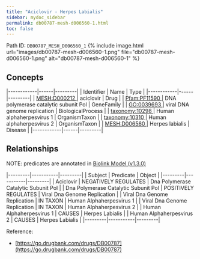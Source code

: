 ```yaml
---
title: "Aciclovir - Herpes Labialis"
sidebar: mydoc_sidebar
permalink: db00787-mesh-d006560-1.html
toc: false 
---
```



Path ID: `DB00787_MESH_D006560_1`
{% include image.html url="images/db00787-mesh-d006560-1.png" file="db00787-mesh-d006560-1.png" alt="db00787-mesh-d006560-1" %}

## Concepts

|------------|------|---------|
| Identifier | Name | Type    |
|------------|------|---------|
| <a href="https://identifiers.org/MESH:D000212">MESH:D000212 </a> | aciclovir | Drug |
| <a href="https://identifiers.org/Pfam:PF11590">Pfam:PF11590 </a> | DNA polymerase catalytic subunit Pol | GeneFamily |
| <a href="https://identifiers.org/GO:0039693">GO:0039693 </a> | viral DNA genome replication | BiologicalProcess |
| <a href="https://identifiers.org/taxonomy:10298">taxonomy:10298 </a> | Human alphaherpesvirus 1 | OrganismTaxon |
| <a href="https://identifiers.org/taxonomy:10310">taxonomy:10310 </a> | Human alphaherpesvirus 2 | OrganismTaxon |
| <a href="https://identifiers.org/MESH:D006560">MESH:D006560 </a> | Herpes labialis | Disease |
|------------|------|---------|

## Relationships


NOTE: predicates are annotated in <a href="https://github.com/biolink/biolink-model/releases/tag/v1.3.0">Biolink Model (v1.3.0)</a>

|---------|-----------|---------|
| Subject | Predicate | Object  |
|---------|-----------|---------|
| Aciclovir | NEGATIVELY REGULATES | Dna Polymerase Catalytic Subunit Pol |
| Dna Polymerase Catalytic Subunit Pol | POSITIVELY REGULATES | Viral Dna Genome Replication |
| Viral Dna Genome Replication | IN TAXON | Human Alphaherpesvirus 1 |
| Viral Dna Genome Replication | IN TAXON | Human Alphaherpesvirus 2 |
| Human Alphaherpesvirus 1 | CAUSES | Herpes Labialis |
| Human Alphaherpesvirus 2 | CAUSES | Herpes Labialis |
|---------|-----------|---------|

Reference: 
  - [https://go.drugbank.com/drugs/DB00787](https://go.drugbank.com/drugs/DB00787)
